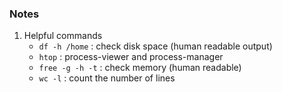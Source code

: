 ### Notes

1. Helpful commands
   - `df -h /home` : check disk space (human readable output)
   - `htop` : process-viewer and process-manager
   - `free -g -h -t` : check memory (human readable)
   - `wc -l` : count the number of lines
